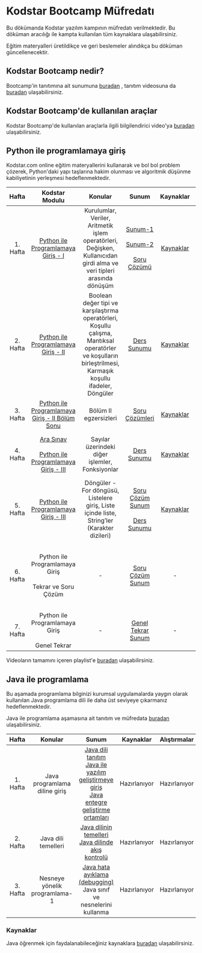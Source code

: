 # Kodstar Bootcamp Müfredatı

Bu dökümanda Kodstar yazılım kampının müfredatı verilmektedir. Bu döküman aracılığı ile kampta kullanılan tüm kaynaklara ulaşabilirsiniz.

Eğitim materyalleri üretildikçe ve geri beslemeler alındıkça bu döküman güncellenecektir.

##  Kodstar Bootcamp nedir?

Bootcamp'in tanıtımına ait sunumuna [buradan](https://drive.google.com/file/d/17J4AfzEQdmU4YUAspsymqfwsUldKuXuK/view?usp=sharing) , tanıtım videosuna da [buradan](https://youtu.be/s-TxiXmJmOQ) ulaşabilirsiniz.

##  Kodstar Bootcamp'de kullanılan araçlar

Kodstar Bootcamp'de kullanılan araçlarla ilgili bilgilendirici video'ya [buradan](https://www.youtube.com/watch?v=-NdRVTDWkQo) ulaşabilirsiniz.

##  Python ile programlamaya giriş

Kodstar.com online eğitim materyallerini kullanarak ve bol bol problem çözerek, Python'daki yapı taşlarına hakim olunması ve algoritmik düşünme kabiliyetinin yerleşmesi hedeflenmektedir. 

| Hafta     | Kodstar Modulu                     | Konular                | Sunum                 | Kaynaklar             | Video
| :---------: |:----------------------------------:| :---------------------:|:---------------------:|:---------------------:|:------------------:
| 1. Hafta | [Python ile Programlamaya Giriş - I](http://www.kodstar.com/task/editor?courseId=2422&trackId=5366) | Kurulumlar, Veriler, Aritmetik işlem operatörleri, Değişken, Kullanıcıdan girdi alma ve veri tipleri arasında dönüşüm   | [Sunum-1](https://drive.google.com/file/d/1B1r8T_YErDURn2_odU6dgOpRKMIDp_Z8/view?usp=sharing)<br><br>[Sunum-2](https://drive.google.com/open?id=1_9tUDajFjAxvmDC1ARgHmXkW7BQBeojr)<br><br>[Soru Çözümü](https://drive.google.com/file/d/1DMPdisLsnYaNYJCJfRpqj2321FyRpoFO/view?usp=sharing)| [Kaynaklar](python/week1/resources.md) | [Ders Video](https://youtu.be/uPfu6OWnj4E)<br><br>[Soru Çözüm Video](https://youtu.be/8n_Oh4t9oS8)
| 2. Hafta | [Python ile Programlamaya Giriş - II](http://www.kodstar.com/task/editor?courseId=5641&trackId=5366) | Boolean değer tipi ve karşılaştırma operatörleri, Koşullu çalışma, Mantıksal operatörler ve koşulların birleştrilmesi, Karmaşık koşullu ifadeler, Döngüler | [Ders Sunumu](https://drive.google.com/file/d/1Nx0-PXzF5c46v83hlNk5lL2pm1Q1C5DV/view?usp=sharing) | [Kaynaklar](python/week2/resources.md) | [Ders Video](https://youtu.be/kxAqmzbfCKE)
| 3. Hafta | [Python ile Programlamaya Giriş - II Bölüm Sonu](http://www.kodstar.com/task/editor?courseId=9507&trackId=5366) | Bölüm II egzersizleri | [Soru Çözümleri](https://drive.google.com/file/d/15k6Zdig8AI1U9nmtrg64rbCp2Bl-s4aZ/view?usp=sharing) | [Kaynaklar](python/week3/resources.md) | Video kaydı yok
| 4. Hafta | [Ara Sınav](http://www.kodstar.com/task/editor?courseId=51662&trackId=5366)<br><br>[Python ile Programlamaya Giriş - III](http://www.kodstar.com/task/editor?courseId=2421&trackId=5366) | Sayılar üzerindeki diğer işlemler, Fonksiyonlar | [Ders Sunumu](https://drive.google.com/file/d/1t_vXI_eLp2h5e1FLI3B-javOLFzhFeSU/view?usp=sharing) | [Kaynaklar](python/week4/resources.md) | [Ders Video](https://www.youtube.com/watch?v=eYzXrHy2iso)<br><br>[Soru Çözüm Video](https://www.youtube.com/watch?v=JrWGu74SOws)
| 5. Hafta | [Python ile Programlamaya Giriş - III](http://www.kodstar.com/task/editor?courseId=2421&trackId=5366) | Döngüler - For döngüsü, Listelere giriş, Liste içinde liste, String’ler (Karakter dizileri) | [Soru Çözüm Sunum](https://drive.google.com/file/d/12ZDUIJqIZcp26Gl1SKbuQzs_ptY3zKnF/view?usp=sharing)<br><br>[Ders Sunumu](https://drive.google.com/file/d/1ld6o1e4_ncBtsYbUqj3upPfC4W22SF-n/view?usp=sharing) | [Kaynaklar](python/week5/resources.md) | [Soru Çözüm Video](https://www.youtube.com/watch?v=CRmCtHZfeJY)<br><br>[Ders Video](https://youtu.be/fnTH1x6L8JU)
| 6. Hafta | Python ile Programlamaya Giriş<br><br>Tekrar ve Soru Çözüm | - | [Soru Çözüm Sunum](https://drive.google.com/file/d/1zhB2m-qE58nGgAhtg9fLYoLcRHIdXydr/view?usp=sharing) | - | [Soru Çözüm Video - 1](https://youtu.be/2Xp5JdKj4Bk )<br><br>[Soru Çözüm Video - 2](https://youtu.be/tV4-Lyy6IqU)
| 7. Hafta | Python ile Programlamaya Giriş<br><br>Genel Tekrar | - | [Genel Tekrar Sunum](https://drive.google.com/open?id=1Wz6SVjDUUurX03nNh016Jey7pDWuTCYS) | - | [Genel Tekrar Video](https://youtu.be/ozOBFge6gWo)

Videoların tamamını içeren playlist'e [buradan](https://www.youtube.com/playlist?list=PL-4HDqJ7NBMxYFRaGUtXRwdNLF2zdBAN7) ulaşabilirsiniz.

##  Java ile programlama

Bu aşamada programlama bilginizi kurumsal uygulamalarda yaygın olarak kullanılan Java programlama dili ile daha üst seviyeye çıkarmanız hedeflenmektedir.

Java ile programlama aşamasına ait tanıtım ve müfredata [buradan](https://drive.google.com/open?id=1nurOHafxOO4w0AjS9xNNIGjFzPQYGwq9) ulaşabilirsiniz.

| Hafta     | Konular                     | Sunum                   | Kaynaklar     | Alıştırmalar | Ödev | Video |
| :---------: |:---------------------------:|:-----------------------:|:-------------:|:-------------:|:-------------:|:------------------:
| 1. Hafta | Java programlama diline giriş | [Java dili tanıtım](https://drive.google.com/open?id=12zTGVuQtZK4-BFWx2OEamsT4uNN6hHyq)<br>[Java ile yazılım geliştirmeye giriş](https://drive.google.com/open?id=18_299d09UvTGmPg1gvAFY_J5iDFU5o0V)<br>[Java entegre geliştirme ortamları](https://drive.google.com/open?id=1A5wKSkpgm31pZfk71MDwhPZuICtC9mdc) | Hazırlanıyor | Hazırlanıyor | Hazırlanıyor | [Ders Video-1](https://youtu.be/wE6Vb8xbTGE)<br>[Ders Video-2](https://youtu.be/0KVhpzeTQUY)
| 2. Hafta | Java dili temelleri  | [Java dilinin temelleri](https://drive.google.com/open?id=1ABKaFu3DcT92ovJkTcpwHtFzYpu0CBVu)<br>[Java dilinde akış kontrolü](https://drive.google.com/open?id=1VXziPg8MTqlxnzhRx4AQQCD1mNBVI4Cf) | Hazırlanıyor | Hazırlanıyor | Hazırlanıyor | [Ders Video-1](https://youtu.be/TU-o3rzZz0o)<br>[Ders Video-2](https://youtu.be/EVUhIIN4snA) |
| 3. Hafta | Nesneye yönelik programlama-1  | [Java hata ayıklama (debugging)](https://drive.google.com/open?id=1kkz4MlsGTSfpeFgJizH-ho2GqP5x87r2)<br>Java sınıf ve nesnelerini kullanma | Hazırlanıyor | Hazırlanıyor | Hazırlanıyor | Hazırlanıyor |

### Kaynaklar
Java öğrenmek için faydalanabileceğiniz kaynaklara [buradan](java/resources.md) ulaşabilirsiniz.
